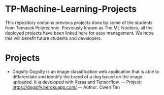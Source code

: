 # TP-Machine-Learning-Projects
This repository contains previous projects done by some of the students from Temasek Polytechnic. Previously known as The ML Noobies, all the deployed projects have been linked here for easy management. We hope this will benefit future students and developers.

# Projects
- Dogsify
Dogsify is an image classification web application that is able to differentiate and identify the breed of a dog based on the image uploaded. It is developed with Keras and Tensorflow.
-- Project: https://dogsify.herokuapp.com/
-- Author: Owen Tan


